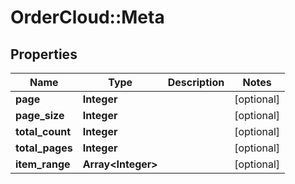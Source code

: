 # OrderCloud::Meta

## Properties
Name | Type | Description | Notes
------------ | ------------- | ------------- | -------------
**page** | **Integer** |  | [optional] 
**page_size** | **Integer** |  | [optional] 
**total_count** | **Integer** |  | [optional] 
**total_pages** | **Integer** |  | [optional] 
**item_range** | **Array&lt;Integer&gt;** |  | [optional] 


